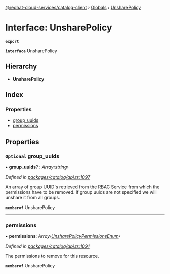[@redhat-cloud-services/catalog-client](../README.md) › [Globals](../globals.md) › [UnsharePolicy](unsharepolicy.md)

# Interface: UnsharePolicy

**`export`** 

**`interface`** UnsharePolicy

## Hierarchy

* **UnsharePolicy**

## Index

### Properties

* [group_uuids](unsharepolicy.md#optional-group_uuids)
* [permissions](unsharepolicy.md#permissions)

## Properties

### `Optional` group_uuids

• **group_uuids**? : *Array‹string›*

*Defined in [packages/catalog/api.ts:1097](https://github.com/RedHatInsights/javascript-clients/blob/master/packages/catalog/api.ts#L1097)*

An array of group UUID\'s retrieved from the RBAC Service from which the permissions have to be removed. If group uuids are not specified we will unshare it from all groups.

**`memberof`** UnsharePolicy

___

###  permissions

• **permissions**: *Array‹[UnsharePolicyPermissionsEnum](../enums/unsharepolicypermissionsenum.md)›*

*Defined in [packages/catalog/api.ts:1091](https://github.com/RedHatInsights/javascript-clients/blob/master/packages/catalog/api.ts#L1091)*

The permissions to remove for this resource.

**`memberof`** UnsharePolicy
